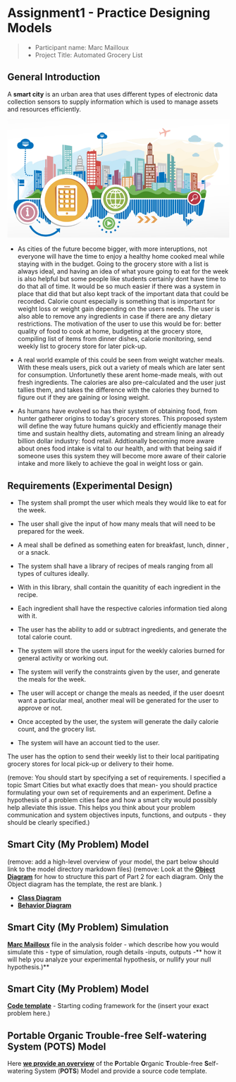 # Assignment1 - Practice Designing Models 

> * Participant name: Marc Mailloux
> * Project Title: Automated Grocery List
> 
>
>
## General Introduction

A **smart city** is an urban area that uses different types of electronic data collection sensors to supply information which is used to manage assets and resources efficiently.

![Image of Smart City](images/smartcity.png)

* As cities of the future become bigger, with more interuptions, not everyone will have the time to enjoy a healthy home cooked meal while staying with in the budget. Going to the grocery store with a list is always ideal, and having an idea of what youre going to eat for the week is also helpful but some people like students certainly dont have time to do that all of time. It would be so much easier if there was a system in place that did that but also kept track of the important data that could be recorded. Calorie count especially is something that is important for weight loss or weight gain depending on the users needs. The user is also able to remove any ingredients in case if there are any dietary restrictions. The motivation of the user to use this would be for: better quality of food to cook at home, budgeting at the grocery store, compiling list of items from dinner dishes, calorie monitoring, send weekly list to grocery store for later pick-up.


* A real world example of this could be seen from weight watcher meals. With these meals users, pick out a variety of meals which are later sent for consumption. Unfortunetly these arent home-made meals, with out fresh ingredients. The calories are also pre-calculated and the user just tallies them, and takes the difference with the calories they burned to figure out if they are gaining or losing weight.

* As humans have evolved so has their system of obtaining food, from hunter gatherer origins to today's grocery stores. This proposed system will define the way future humans quickly and efficiently manage their time and sustain healthy diets, automating and stream lining an already billion dollar industry: food retail. Addtionally becoming more aware about ones food intake is vital to our health, and with that being said if someone uses this system they will become more aware of their calorie intake and more likely to achieve the goal in weight loss or gain.


## Requirements (Experimental Design)

* The system shall prompt the user which meals they would like to eat for the week.

* The user shall give the input of how many meals that will need to be prepared for the week.

* A meal shall be defined as something eaten for breakfast, lunch, dinner , or a snack.

* The system shall have a library of recipes of meals ranging from all types of cultures ideally.

* With in this library, shall contain the quanitity of each ingredient in the recipe. 

* Each ingredient shall have the respective calories information tied along with it.

* The user has the ability to add or subtract ingredients, and generate the total calorie count.

* The system will store the users input for the weekly calories burned for general activity or working out.

* The system will verify the constraints given by the user, and generate the meals for the week. 

* The user will accept or change the meals as needed, if the user doesnt want a particular meal, another meal will be generated for the user to approve or not.

* Once accepted by the user, the system will generate the daily calorie count, and the grocery list.

* The system will have an account tied to the user.

The user has the option to send their weekly list to their local paritipating grocery stores for local pick-up or delivery to their home.


(remove: You should start by specifying a set of requirements. I specified a topic Smart Cities but what exactly does that mean-  you should practice formulating your own set of requirements and an experiment. Define a hypothesis of a problem cities face and how a smart city would possibly help alleviate this issue. This helps you think about your problem communication and system objectives inputs, functions, and outputs - they should be clearly specified.)


## Smart City (My Problem) Model

(remove: add a high-level overview of your model, the part below should link to the model directory markdown files)
(remove: Look at the [**Object Diagram**](model/object_diagram.md) for how to structure this part of Part 2 for each diagram. Only the Object diagram has the template, the rest are blank. )

* [**Class Diagram**](model/class_diagram.md)
* [**Behavior Diagram**](model/behavior_diagram.md)


## Smart City (My Problem) Simulation

[**Marc Mailloux**](anaylsis/README.md) file in the analysis folder - which describe how you would simulate this - type of simulation, rough details -inputs, outputs -** how it will help you analyze your experimental hypothesis, or nullify your null hypothesis.)**


## Smart City (My Problem) Model
[**Code template**](code/README.md) - Starting coding framework for the (insert your exact problem here.)

## **P**ortable **O**rganic **T**rouble-free **S**elf-watering System (**POTS**) Model
Here [**we provide an overview**](code/POTS_system/README.md) of the **P**ortable **O**rganic **T**rouble-free **S**elf-watering System (**POTS**) Model and provide a source code template.
